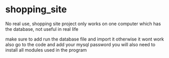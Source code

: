# shopping_site
No real use, shopping site project only works on one computer which has the database, not useful in real life

make sure to add run the database file and import it otherwise it wont work
also go to the code and add your mysql password you will also need to install all modules used in the program

